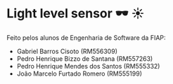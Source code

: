 # Light level sensor  🕶 ☀ 

Feito pelos alunos de Engenharia de Software da FIAP:
<ul>
<li>Gabriel Barros Cisoto (RM556309)</li>
<li>Pedro Henrique Bizzo de Santana (RM557263)</li>
<li>Pedro Henrique Mendes dos Santos (RM555332)</li>
<li>João Marcelo Furtado Romero (RM555199)</li>
</ul>
